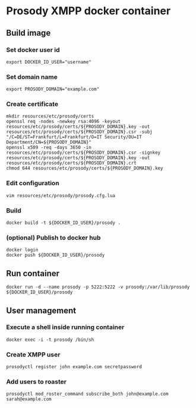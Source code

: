 # Prosody XMPP docker container


## Build image

### Set docker user id
    export DOCKER_ID_USER="username"

### Set domain name
    export PROSODY_DOMAIN="example.com"

### Create certificate
    mkdir resources/etc/prosody/certs
    openssl req -nodes -newkey rsa:4096 -keyout resources/etc/prosody/certs/${PROSODY_DOMAIN}.key -out resources/etc/prosody/certs/${PROSODY_DOMAIN}.csr -subj "/C=DE/ST=Frankfurt/L=Frankfurt/O=IT Security/OU=IT Department/CN=${PROSODY_DOMAIN}"
    openssl x509 -req -days 3650 -in resources/etc/prosody/certs/${PROSODY_DOMAIN}.csr -signkey resources/etc/prosody/certs/${PROSODY_DOMAIN}.key -out resources/etc/prosody/certs/${PROSODY_DOMAIN}.crt
    chmod 644 resources/etc/prosody/certs/${PROSODY_DOMAIN}.key

### Edit configuration
    vim resources/etc/prosody/prosody.cfg.lua

### Build
    docker build -t ${DOCKER_ID_USER}/prosody .

### (optional) Publish to docker hub
    docker login
    docker push ${DOCKER_ID_USER}/prosody


## Run container
    docker run -d --name prosody -p 5222:5222 -v prosody:/var/lib/prosody ${DOCKER_ID_USER}/prosody


## User management

### Execute a shell inside running container
    docker exec -i -t prosody /bin/sh

### Create XMPP user
    prosodyctl register john example.com secretpassword

### Add users to roaster
    prosodyctl mod_roster_command subscribe_both john@example.com sarah@example.com
